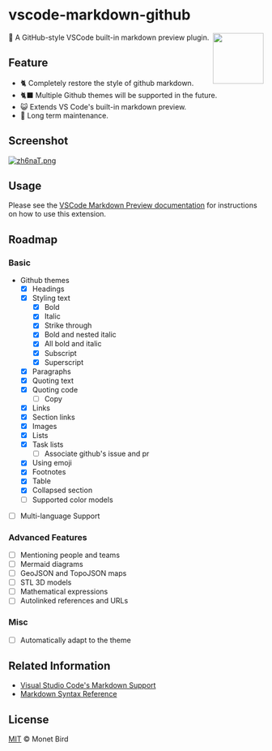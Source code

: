 # vscode-markdown-github

<img src="https://i.328888.xyz/2022/12/12/yC8aN.png" align="right" width="100" />

📝 A GitHub-style VSCode built-in markdown preview plugin.

## Feature

- 🐈 Completely restore the style of github markdown.
- 🐈‍⬛ Multiple Github themes will be supported in the future.
- 😺 Extends VS Code's built-in markdown preview.
- 🚧 Long term maintenance.

## Screenshot

[![zh6naT.png](https://s1.ax1x.com/2022/12/12/zh6naT.png)](https://imgse.com/i/zh6naT)

## Usage

Please see the [VSCode Markdown Preview documentation](https://code.visualstudio.com/Docs/languages/markdown#_markdown-preview) for instructions on how to use this extension.

## Roadmap

### Basic

- Github themes
  - [x] Headings
  - [x] Styling text
    - [x] Bold
    - [x] Italic
    - [x] Strike through
    - [x] Bold and nested italic
    - [x] All bold and italic
    - [x] Subscript
    - [x] Superscript
  - [x] Paragraphs
  - [x] Quoting text
  - [x] Quoting code
    - [ ] Copy
  - [x] Links
  - [x] Section links
  - [x] Images
  - [x] Lists
  - [x] Task lists
    - [ ] Associate github's issue and pr
  - [x] Using emoji
  - [x] Footnotes
  - [x] Table
  - [x] Collapsed section
  - [ ] Supported color models
- [ ] Multi-language Support

### Advanced Features

- [ ] Mentioning people and teams
- [ ] Mermaid diagrams
- [ ] GeoJSON and TopoJSON maps
- [ ] STL 3D models
- [ ] Mathematical expressions
- [ ] Autolinked references and URLs

### Misc

- [ ] Automatically adapt to the theme

## Related Information

- [Visual Studio Code's Markdown Support](http://code.visualstudio.com/docs/languages/markdown)
- [Markdown Syntax Reference](https://help.github.com/articles/markdown-basics/)

## License

[MIT](./LICENSE) © Monet Bird
